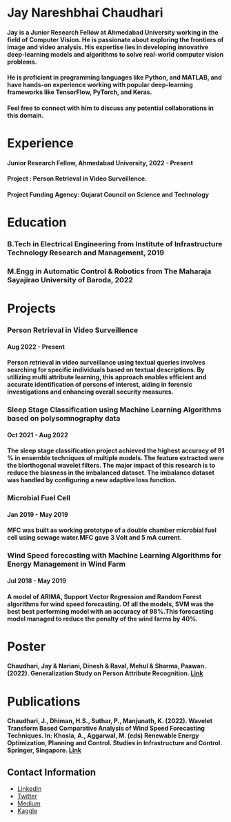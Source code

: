 # Jay Nareshbhai Chaudhari


#### Jay is a Junior Research Fellow at Ahmedabad University working in the field of Computer Vision. He is passionate about exploring the frontiers of image and video analysis. His expertise lies in developing innovative deep-learning models and algorithms to solve real-world computer vision problems. 

#### He is proficient in programming languages like Python, and MATLAB, and have hands-on experience working with popular deep-learning frameworks like TensorFlow, PyTorch, and Keras. 

#### Feel free to connect with him to discuss any potential collaborations in this domain.

# Experience

#### Junior Research Fellow, Ahmedabad University, 2022 - Present
#### Project : Person Retrieval in Video Surveillence.
#### Project Funding Agency: Gujarat Council on Science and Technology 


# Education

### B.Tech in Electrical Engineering from Institute of Infrastructure Technology Research and Management, 2019
### M.Engg in Automatic Control & Robotics from The Maharaja Sayajirao University of Baroda, 2022

# Projects

### Person Retrieval in Video Surveillence
#### Aug 2022 - Present
#### Person retrieval in video surveillance using textual queries involves searching for specific individuals based on textual descriptions. By utilizing multi attribute learning, this approach enables efficient and accurate identification of persons of interest, aiding in forensic investigations and enhancing overall security measures.


### Sleep Stage Classification using Machine Learning Algorithms based on polysomnography data
#### Oct 2021 - Aug 2022
#### The sleep stage classification project achieved the highest accuracy of 91 % in ensemble techniques of multiple models. The feature extracted were the biorthogonal wavelet filters. The major impact of this research is to reduce the biasness in the imbalanced dataset. The imbalance dataset was handled by configuring a new adaptive loss function.

### Microbial Fuel Cell
#### Jan 2019 - May 2019
#### MFC was built as working prototype of a double chamber microbial fuel cell using sewage water.MFC gave 3 Volt and 5 mA current.

### Wind Speed forecasting with Machine Learning Algorithms for Energy Management in Wind Farm
####  Jul 2018 - May 2019
#### A model of ARIMA, Support Vector Regression and Random Forest algorithms for wind speed forecasting. Of all the models, SVM was the best best performing model with an accuracy of 98%.This forecasting model managed to reduce the penalty of the wind farms by 40%.

# Poster

#### Chaudhari, Jay & Nariani, Dinesh & Raval, Mehul & Sharma, Paawan. (2022). Generalization Study on Person Attribute Recognition. [Link](https://www.researchgate.net/publication/369857174_Generalization_Study_on_Person_Attribute_Recognition)


# Publications

#### Chaudhari, J., Dhiman, H.S., Suthar, P., Manjunath, K. (2022). Wavelet Transform Based Comparative Analysis of Wind Speed Forecasting Techniques. In: Khosla, A., Aggarwal, M. (eds) Renewable Energy Optimization, Planning and Control. Studies in Infrastructure and Control. Springer, Singapore. [Link](https://doi.org/10.1007/978-981-16-4663-8_11)


## Contact Information

- [LinkedIn](https://www.linkedin.com/in/jaychaudhari21/)
- [Twitter](https://twitter.com/jai_chaudhari03)
- [Medium](https://jaichaudhari.medium.com/)
- [Kaggle](https://www.kaggle.com/jaychaudhari2110)
